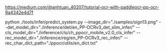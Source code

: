 https://medium.com/@anhtuan_40207/tutorial-ocr-with-paddleocr-pp-ocr-9a4342e4d7f




python ./tools/infer/predict_system.py --image_dir="./samples/sign13.png" --det_model_dir="./inference/det/en_PP-OCRv3_det_slim_infer/" --cls_model_dir="./inference/cls/ch_ppocr_mobile_v2.0_cls_infer" --rec_model_dir="./inference/reg/en_PP-OCRv3_rec_infer/"  --rec_char_dict_path="./ppocr/utils/en_dict.txt"
